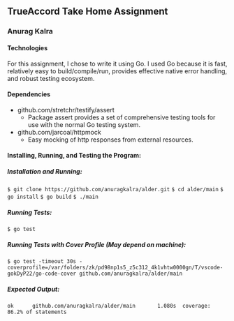 ## TrueAccord Take Home Assignment
### Anurag Kalra

#### Technologies
For this assignment, I chose to write it using Go. I used Go because it is fast, relatively easy to build/compile/run,  provides effective native error handling, and robust testing ecosystem.

#### Dependencies

- github.com/stretchr/testify/assert	
	- Package assert provides a set of comprehensive testing tools for use with the normal Go testing system.
- github.com/jarcoal/httpmock
	- Easy mocking of http responses from external resources.
	

#### Installing, Running, and Testing the Program:

##### Installation and Running:
`$ git clone https://github.com/anuragkalra/alder.git`
`$ cd alder/main`
`$ go install`
`$ go build`
`$ ./main`

##### Running Tests:
`$ go test`

##### Running Tests with Cover Profile (May depend on machine):
`$ go test -timeout 30s -coverprofile=/var/folders/zk/pd98np1s5_z5c312_4k1vhtw0000gn/T/vscode-gokDyP22/go-code-cover github.com/anuragkalra/alder/main`

##### Expected Output:
`ok      github.com/anuragkalra/alder/main       1.080s  coverage: 86.2% of statements`